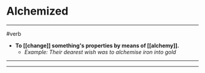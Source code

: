 # Alchemized
---
#verb
- **To [[change]] something's properties by means of [[alchemy]].**
	- _Example: Their dearest wish was to alchemise iron into gold_
---
---
